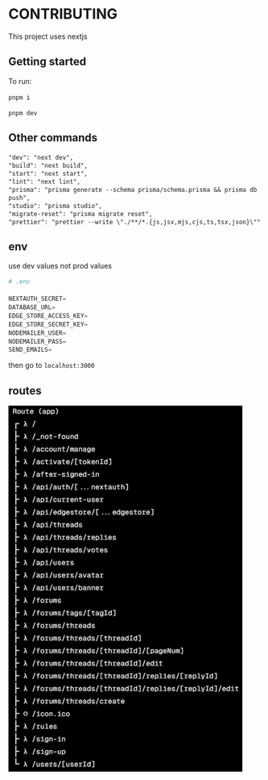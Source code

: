 # CONTRIBUTING

This project uses nextjs

## Getting started

To run:

`pnpm i`

`pnpm dev`

## Other commands

```
"dev": "next dev",
"build": "next build",
"start": "next start",
"lint": "next lint",
"prisma": "prisma generate --schema prisma/schema.prisma && prisma db push",
"studio": "prisma studio",
"migrate-reset": "prisma migrate reset",
"prettier": "prettier --write \"./**/*.{js,jsx,mjs,cjs,ts,tsx,json}\""
```

## env

use dev values not prod values

```python
# .env

NEXTAUTH_SECRET=
DATABASE_URL=
EDGE_STORE_ACCESS_KEY=
EDGE_STORE_SECRET_KEY=
NODEMAILER_USER=
NODEMAILER_PASS=
SEND_EMAILS=

```

then go to `localhost:3000`

## routes

![routes](https://github.com/frog1123/goldenageminecraft/blob/master/assets/contributing/routes.png)
